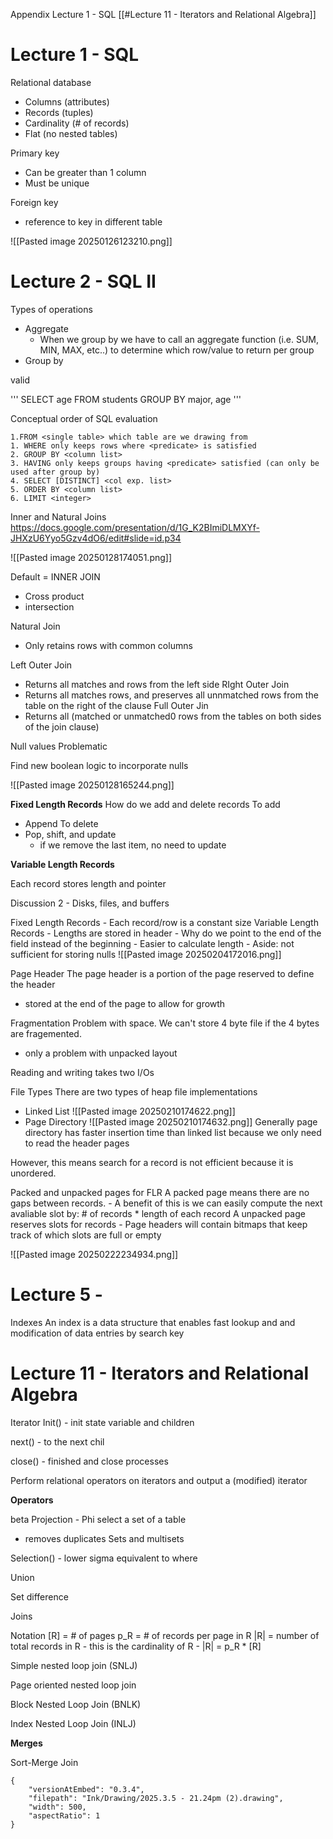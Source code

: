 Appendix
Lecture 1 - SQL
[[#Lecture 11 - Iterators and Relational Algebra]]


# Lecture 1 - SQL

Relational database
- Columns (attributes)
- Records (tuples)
- Cardinality (# of records)
- Flat (no nested tables)

Primary key
- Can be greater than 1 column
- Must be unique

Foreign key
- reference to key in different table

![[Pasted image 20250126123210.png]]




# Lecture 2 - SQL II

Types of operations
- Aggregate
	- When we group by we have to call an aggregate function (i.e. SUM, MIN, MAX, etc..) to determine which row/value to return per group
- Group by

valid 

'''
SELECT age
FROM students
GROUP BY major, age
'''


Conceptual order of SQL evaluation

```
1.FROM <single table> which table are we drawing from
1. WHERE only keeps rows where <predicate> is satisfied
2. GROUP BY <column list>
3. HAVING only keeps groups having <predicate> satisfied (can only be used after group by)
4. SELECT [DISTINCT] <col exp. list>
5. ORDER BY <column list>
6. LIMIT <integer>
```



Inner and Natural Joins
https://docs.google.com/presentation/d/1G_K2BImiDLMXYf-JHXzU6Yyo5Gzv4dO6/edit#slide=id.p34

![[Pasted image 20250128174051.png]]

Default = INNER JOIN
- Cross product
- intersection 

Natural Join
- Only retains rows with common columns

Left Outer Join
- Returns all matches and rows from the left side
RIght Outer Join
- Returns all matches rows, and preserves all unnmatched rows from the table on the right of the clause
Full Outer Jin
- Returns all (matched or unmatched0 rows from the tables on both sides of the join clause)

Null values
Problematic 

Find new boolean logic to incorporate nulls

![[Pasted image 20250128165244.png]]



**Fixed Length Records**
How do we add and delete records
To add 
- Append
To delete
- Pop, shift, and update
	- if we remove the last item, no need to update

**Variable Length Records**

Each record stores length and pointer

Discussion 2 - Disks, files, and buffers

Fixed Length Records
	- Each record/row is a constant size
Variable Length Records
	- Lengths are stored in header
	- Why do we point to the end of the field instead of the beginning
		- Easier to calculate length 
		- Aside: not sufficient for storing nulls
![[Pasted image 20250204172016.png]]

Page Header
The page header is a portion of the page reserved to define the header
- stored at the end of the page to allow for growth

Fragmentation
Problem with space. We can't store 4 byte file if the 4 bytes are fragemented.
- only a problem with unpacked layout

Reading and writing takes two I/Os

File Types
There are two types of heap file implementations
- Linked List
![[Pasted image 20250210174622.png]]
- Page Directory
![[Pasted image 20250210174632.png]]
Generally page directory has faster insertion time than linked list because we only need to read the header pages

However, this means search for a record is not efficient because it is unordered. 


Packed and unpacked pages for FLR
A packed page means there are no gaps between records.
	- A benefit of this is we can easily compute the next avaliable slot by: # of records * length of each record
A unpacked page reserves slots for records
	- Page headers will contain bitmaps that keep track of which slots are full or empty

![[Pasted image 20250222234934.png]]


# Lecture 5 - 

Indexes
An index is a data structure that enables fast lookup and and modification of data entries by search key

# Lecture 11 - Iterators and Relational Algebra

Iterator
Init() - init state variable and children

next() - to the next chil

close() - finished and close processes

Perform relational operators on iterators and output a (modified) iterator

**Operators**

beta
Projection - Phi 
select a set of a table  
- removes duplicates
Sets and multisets

Selection() - lower sigma
equivalent to where

Union

Set difference

Joins

Notation
[R] = # of pages
p_R = # of records per page in R
|R| = number of total records in R 
	- this is the cardinality of R
	- |R|  = p_R * [R]



Simple nested loop join (SNLJ)

Page oriented nested loop join 

Block Nested Loop Join (BNLK)

Index Nested Loop Join (INLJ)

**Merges**

Sort-Merge Join




```handdrawn-ink
{
	"versionAtEmbed": "0.3.4",
	"filepath": "Ink/Drawing/2025.3.5 - 21.24pm (2).drawing",
	"width": 500,
	"aspectRatio": 1
}
```


